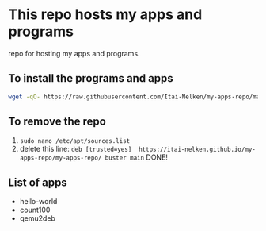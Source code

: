 # This repo hosts my apps and programs
repo for hosting my apps and programs.

## To install the programs and apps
```bash
wget -qO- https://raw.githubusercontent.com/Itai-Nelken/my-apps-repo/main/add-repo.sh | sudo bash
```
## To remove the repo
1) `sudo nano /etc/apt/sources.list`
2) delete this line: `deb [trusted=yes]  https://itai-nelken.github.io/my-apps-repo/my-apps-repo/ buster main`
DONE!

## List of apps

- hello-world
- count100
- qemu2deb
